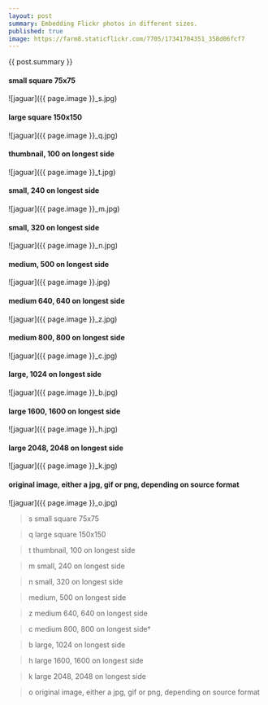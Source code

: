 ```yaml
---
layout: post
summary: Embedding Flickr photos in different sizes.
published: true
image: https://farm8.staticflickr.com/7705/17341704351_358d06fcf7
---
```


{{ post.summary }}

#### small square 75x75
![jaguar]({{ page.image }}_s.jpg)

#### large square 150x150
![jaguar]({{ page.image }}_q.jpg)

#### thumbnail, 100 on longest side
![jaguar]({{ page.image }}_t.jpg)

#### small, 240 on longest side
![jaguar]({{ page.image }}_m.jpg)

#### small, 320 on longest side 
![jaguar]({{ page.image }}_n.jpg)

#### medium, 500 on longest side
![jaguar]({{ page.image }}.jpg)

#### medium 640, 640 on longest side
![jaguar]({{ page.image }}_z.jpg)

#### medium 800, 800 on longest side 
![jaguar]({{ page.image }}_c.jpg)

#### large, 1024 on longest side 
![jaguar]({{ page.image }}_b.jpg)
  
#### large 1600, 1600 on longest side 
![jaguar]({{ page.image }}_h.jpg)
  
#### large 2048, 2048 on longest side 
![jaguar]({{ page.image }}_k.jpg)
  
#### original image, either a jpg, gif or png, depending on source format 
![jaguar]({{ page.image }}_o.jpg)
  
>  s	small square 75x75

>  q	large square 150x150

>  t	thumbnail, 100 on longest side

>  m	small, 240 on longest side

>  n	small, 320 on longest side

>  medium, 500 on longest side

>  z	medium 640, 640 on longest side

>  c medium 800, 800 on longest side†

>  b	large, 1024 on longest side

>  h	large 1600, 1600 on longest side

>  k	large 2048, 2048 on longest side

>  o	original image, either a jpg, gif or png, depending on source format
